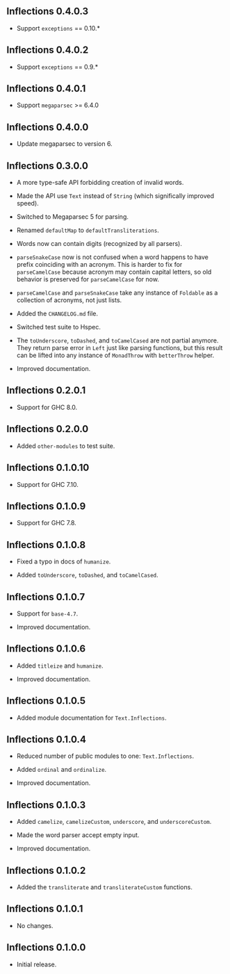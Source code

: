 ## Inflections 0.4.0.3
* Support `exceptions` == 0.10.*

## Inflections 0.4.0.2
* Support `exceptions` == 0.9.*

## Inflections 0.4.0.1
* Support `megaparsec` >= 6.4.0

## Inflections 0.4.0.0

* Update megaparsec to version 6.

## Inflections 0.3.0.0

* A more type-safe API forbidding creation of invalid words.

* Made the API use `Text` instead of `String` (which significally improved
  speed).

* Switched to Megaparsec 5 for parsing.

* Renamed `defaultMap` to `defaultTransliterations`.

* Words now can contain digits (recognized by all parsers).

* `parseSnakeCase` now is not confused when a word happens to have prefix
  coinciding with an acronym. This is harder to fix for `parseCamelCase`
  because acronym may contain capital letters, so old behavior is preserved
  for `parseCamelCase` for now.

* `parseCamelCase` and `parseSnakeCase` take any instance of `Foldable` as a
  collection of acronyms, not just lists.

* Added the `CHANGELOG.md` file.

* Switched test suite to Hspec.

* The `toUnderscore`, `toDashed`, and `toCamelCased` are not partial
  anymore. They return parse error in `Left` just like parsing functions,
  but this result can be lifted into any instance of `MonadThrow` with
  `betterThrow` helper.

* Improved documentation.

## Inflections 0.2.0.1

* Support for GHC 8.0.

## Inflections 0.2.0.0

* Added `other-modules` to test suite.

## Inflections 0.1.0.10

* Support for GHC 7.10.

## Inflections 0.1.0.9

* Support for GHC 7.8.

## Inflections 0.1.0.8

* Fixed a typo in docs of `humanize`.

* Added `toUnderscore`, `toDashed`, and `toCamelCased`.

## Inflections 0.1.0.7

* Support for `base-4.7`.

* Improved documentation.

## Inflections 0.1.0.6

* Added `titleize` and `humanize`.

* Improved documentation.

## Inflections 0.1.0.5

* Added module documentation for `Text.Inflections`.

## Inflections 0.1.0.4

* Reduced number of public modules to one: `Text.Inflections`.

* Added `ordinal` and `ordinalize`.

* Improved documentation.

## Inflections 0.1.0.3

* Added `camelize`, `camelizeCustom`, `underscore`, and `underscoreCustom`.

* Made the word parser accept empty input.

* Improved documentation.

## Inflections 0.1.0.2

* Added the `transliterate` and `transliterateCustom` functions.

## Inflections 0.1.0.1

* No changes.

## Inflections 0.1.0.0

* Initial release.
